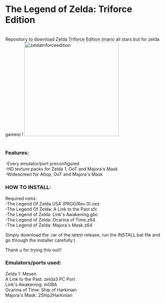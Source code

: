 # The Legend of Zelda: Triforce Edition
 <br>
Repository to download Zelda Triforce Edition (mario all stars but for zelda games) !
<img width="300" height="300" alt="zeldatriforceedition" src="https://github.com/user-attachments/assets/cc302150-4e78-4bc3-b629-a9701d194673" /> <br>
<br>

### Features: <br>
  -Every emulator/port preconfigured <br>
  -HD texture packs for Zelda 1, OoT and Majora's Mask <br>
  -Widescreen for Altop, OoT and Majora's Mask <br>



### HOW TO INSTALL:

Required roms: <br>
  -The Legend Of Zelda USA (PRG0/Rev 0).nes <br>
  -The Legend Of Zelda: A Link to the Past.sfc <br>
  -The Legend of Zelda: Link's Awakening.gbc <br>
  -The Legend of Zelda: Ocarina of Time.z64 <br>
  -The Legend of Zelda: Majora's Mask.z64 <br>


Simply download the .rar of the latest release, run the INSTALL.bat file and go through the installer carefully:)
<br>

Thank u for trying this out!!


### Emulators/ports used: <br>
Zelda 1: Mesen <br>
A Link to the Past: zelda3 PC Port <br>
Link's Awakening: mGBA <br>
Ocarina of Time: Ship of Harkinian <br>
Majora's Mask: 2Ship2Harkinian <br>



